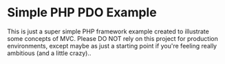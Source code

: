 # Simple PHP PDO Example
This is just a super simple PHP framework example created to illustrate some concepts of MVC. Please DO NOT rely on this project for production environments, except maybe as just a starting point if you're feeling really ambitious (and a little crazy)..
